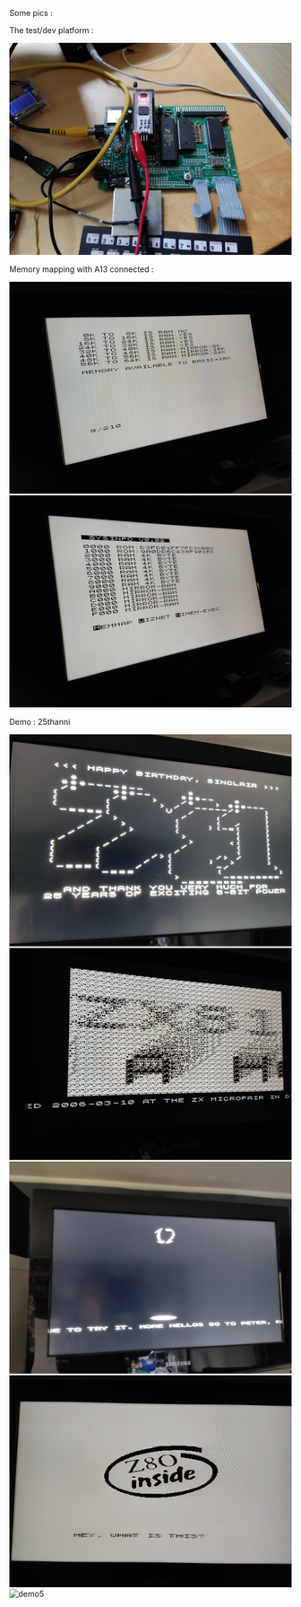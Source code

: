 Some pics :

The test/dev platform :

![devboard](IMG_20231112_103053.jpg)

Memory mapping with A13 connected :

![memory1](IMG_20231107_162408.jpg)
![memory2](IMG_20231107_162558.jpg)

Demo : 25thanni

![demo1](IMG_20231112_103525.jpg)
![demo2](IMG_20231112_103541.jpg)
![demo3](IMG_20231112_103648.jpg)
![demo4](IMG_20231112_103022.jpg)
![demo5]()
